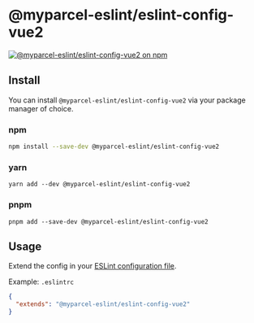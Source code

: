 # @myparcel-eslint/eslint-config-vue2

[![@myparcel-eslint/eslint-config-vue2 on npm](https://img.shields.io/npm/v/@myparcel-eslint/eslint-config-vue2?style=for-the-badge)](https://npmjs.com/package/@myparcel-eslint/eslint-config-vue2)

## Install

You can install `@myparcel-eslint/eslint-config-vue2` via your package manager of choice.

### npm

```bash
npm install --save-dev @myparcel-eslint/eslint-config-vue2
```

### yarn

```shell
yarn add --dev @myparcel-eslint/eslint-config-vue2
```

### pnpm

```shell
pnpm add --save-dev @myparcel-eslint/eslint-config-vue2
```

## Usage

Extend the config in your [ESLint configuration file].

Example: `.eslintrc`

```json
{
  "extends": "@myparcel-eslint/eslint-config-vue2"
}
```

[ESLint configuration file]: https://eslint.org/docs/user-guide/configuring
